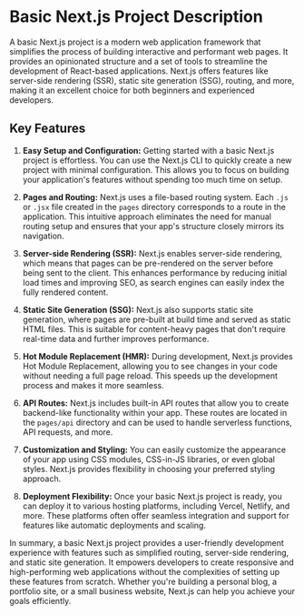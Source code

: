 # Basic Next.js Project Description

A basic Next.js project is a modern web application framework that simplifies the process of building interactive and performant web pages. It provides an opinionated structure and a set of tools to streamline the development of React-based applications. Next.js offers features like server-side rendering (SSR), static site generation (SSG), routing, and more, making it an excellent choice for both beginners and experienced developers.

## Key Features

1. **Easy Setup and Configuration:**
   Getting started with a basic Next.js project is effortless. You can use the Next.js CLI to quickly create a new project with minimal configuration. This allows you to focus on building your application's features without spending too much time on setup.

2. **Pages and Routing:**
   Next.js uses a file-based routing system. Each `.js` or `.jsx` file created in the `pages` directory corresponds to a route in the application. This intuitive approach eliminates the need for manual routing setup and ensures that your app's structure closely mirrors its navigation.

3. **Server-side Rendering (SSR):**
   Next.js enables server-side rendering, which means that pages can be pre-rendered on the server before being sent to the client. This enhances performance by reducing initial load times and improving SEO, as search engines can easily index the fully rendered content.

4. **Static Site Generation (SSG):**
   Next.js also supports static site generation, where pages are pre-built at build time and served as static HTML files. This is suitable for content-heavy pages that don't require real-time data and further improves performance.

5. **Hot Module Replacement (HMR):**
   During development, Next.js provides Hot Module Replacement, allowing you to see changes in your code without needing a full page reload. This speeds up the development process and makes it more seamless.

6. **API Routes:**
   Next.js includes built-in API routes that allow you to create backend-like functionality within your app. These routes are located in the `pages/api` directory and can be used to handle serverless functions, API requests, and more.

7. **Customization and Styling:**
   You can easily customize the appearance of your app using CSS modules, CSS-in-JS libraries, or even global styles. Next.js provides flexibility in choosing your preferred styling approach.

8. **Deployment Flexibility:**
   Once your basic Next.js project is ready, you can deploy it to various hosting platforms, including Vercel, Netlify, and more. These platforms often offer seamless integration and support for features like automatic deployments and scaling.

In summary, a basic Next.js project provides a user-friendly development experience with features such as simplified routing, server-side rendering, and static site generation. It empowers developers to create responsive and high-performing web applications without the complexities of setting up these features from scratch. Whether you're building a personal blog, a portfolio site, or a small business website, Next.js can help you achieve your goals efficiently.
